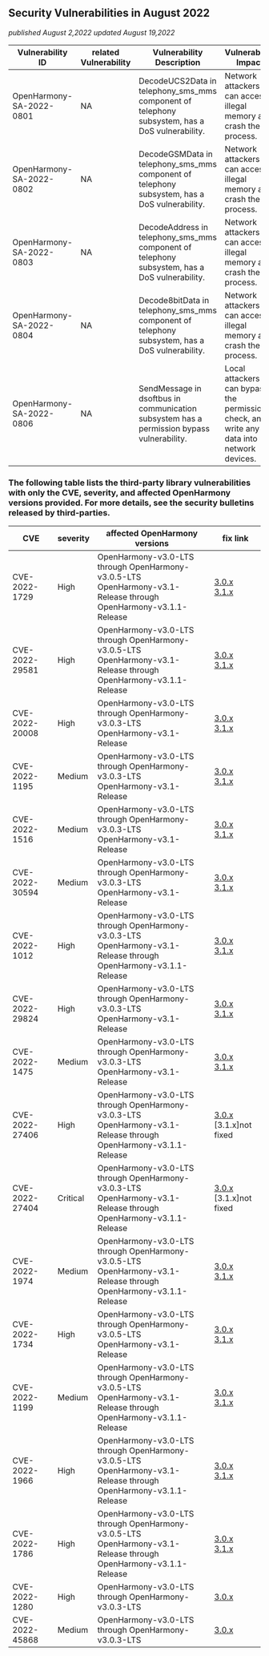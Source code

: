 ## Security Vulnerabilities in August 2022
_published August 2,2022_
_updated August 19,2022_

| Vulnerability ID | related Vulnerability | Vulnerability Description | Vulnerability Impact | affected versions | affected projects| fix link | reference |
| -------- |-------- | -------- | -------- | ----------- | ----------- | -------- | ------- |
|OpenHarmony-SA-2022-0801 | NA | DecodeUCS2Data in telephony_sms_mms component of telephony subsystem, has a DoS vulnerability. | Network attackers can access illegal memory and crash the process.|OpenHarmony-v3.0-LTS through OpenHarmony-v3.0.5-LTS<br/>OpenHarmony-v3.1-Release|telephony_sms_mms| [3.0.x](https://gitee.com/openharmony/telephony_sms_mms/pulls/404)<br/>[3.1.x](https://gitee.com/openharmony/telephony_sms_mms/pulls/355) |Reported by OpenHarmony Team|
|OpenHarmony-SA-2022-0802 | NA | DecodeGSMData in telephony_sms_mms component of telephony subsystem, has a DoS vulnerability. | Network attackers can access illegal memory and crash the process.|OpenHarmony-v3.0-LTS through OpenHarmony-v3.0.5-LTS<br/>OpenHarmony-v3.1-Release|telephony_sms_mms| [3.0.x](https://gitee.com/openharmony/telephony_sms_mms/pulls/404)<br/>[3.1.x](https://gitee.com/openharmony/telephony_sms_mms/pulls/355) |Reported by OpenHarmony Team|
|OpenHarmony-SA-2022-0803 | NA | DecodeAddress in telephony_sms_mms component of telephony subsystem, has a DoS vulnerability. | Network attackers can access illegal memory and crash the process.|OpenHarmony-v3.0-LTS through OpenHarmony-v3.0.5-LTS<br/>OpenHarmony-v3.1-Release|telephony_sms_mms| [3.0.x](https://gitee.com/openharmony/telephony_sms_mms/pulls/404)<br/>[3.1.x](https://gitee.com/openharmony/telephony_sms_mms/pulls/355) |Reported by OpenHarmony Team|
|OpenHarmony-SA-2022-0804 | NA | Decode8bitData in telephony_sms_mms component of telephony subsystem, has a DoS vulnerability. | Network attackers can access illegal memory and crash the process.|OpenHarmony-v3.0-LTS through OpenHarmony-v3.0.5-LTS<br/>OpenHarmony-v3.1-Release|telephony_sms_mms| [3.0.x](https://gitee.com/openharmony/telephony_sms_mms/pulls/404)<br/>[3.1.x](https://gitee.com/openharmony/telephony_sms_mms/pulls/355) |Reported by OpenHarmony Team|
|OpenHarmony-SA-2022-0806 | NA | SendMessage in dsoftbus in communication subsystem has a permission bypass vulnerability. | Local attackers can bypass the permission check, and write any data into network devices. |OpenHarmony-v3.0-LTS through OpenHarmony-v3.0.3-LTS<br/>OpenHarmony-v3.1-Release through OpenHarmony-v3.1.1-Release|communication_dsoftbus| [3.0.x](https://gitee.com/openharmony/communication_dsoftbus/pulls/1668) |Reported by OpenHarmony Team|

### The following table lists the third-party library vulnerabilities with only the CVE, severity, and affected OpenHarmony versions provided. For more details, see the security bulletins released by third-parties.

| CVE | severity | affected OpenHarmony versions | fix link |
| --- | -------- | ---------------------- | ------- |
| CVE-2022-1729   | High | OpenHarmony-v3.0-LTS through OpenHarmony-v3.0.5-LTS<br/>OpenHarmony-v3.1-Release through OpenHarmony-v3.1.1-Release |[3.0.x](https://gitee.com/openharmony/kernel_linux_5.10/pulls/255)<br/>[3.1.x](https://gitee.com/openharmony/kernel_linux_5.10/pulls/299) |
| CVE-2022-29581  | High | OpenHarmony-v3.0-LTS through OpenHarmony-v3.0.5-LTS<br/>OpenHarmony-v3.1-Release through OpenHarmony-v3.1.1-Release |[3.0.x](https://gitee.com/openharmony/kernel_linux_5.10/pulls/255)<br/>[3.1.x](https://gitee.com/openharmony/kernel_linux_5.10/pulls/299) |
| CVE-2022-20008  | High | OpenHarmony-v3.0-LTS through OpenHarmony-v3.0.3-LTS<br/>OpenHarmony-v3.1-Release |[3.0.x](https://gitee.com/openharmony/kernel_linux_5.10/pulls/241)<br/>[3.1.x](https://gitee.com/openharmony/kernel_linux_5.10/pulls/214) |
| CVE-2022-1195   | Medium | OpenHarmony-v3.0-LTS through OpenHarmony-v3.0.3-LTS<br/>OpenHarmony-v3.1-Release |[3.0.x](https://gitee.com/openharmony/kernel_linux_5.10/pulls/241)<br/>[3.1.x](https://gitee.com/openharmony/kernel_linux_5.10/pulls/214) |
| CVE-2022-1516   | Medium | OpenHarmony-v3.0-LTS through OpenHarmony-v3.0.3-LTS<br/>OpenHarmony-v3.1-Release |[3.0.x](https://gitee.com/openharmony/kernel_linux_5.10/pulls/241)<br/>[3.1.x](https://gitee.com/openharmony/kernel_linux_5.10/pulls/214) |
| CVE-2022-30594  | Medium | OpenHarmony-v3.0-LTS through OpenHarmony-v3.0.3-LTS<br/>OpenHarmony-v3.1-Release |[3.0.x](https://gitee.com/openharmony/kernel_linux_5.10/pulls/241)<br/>[3.1.x](https://gitee.com/openharmony/kernel_linux_5.10/pulls/214) |
| CVE-2022-1012   | High | OpenHarmony-v3.0-LTS through OpenHarmony-v3.0.3-LTS<br/>OpenHarmony-v3.1-Release through OpenHarmony-v3.1.1-Release |[3.0.x](https://gitee.com/openharmony/kernel_linux_5.10/pulls/237)<br/>[3.1.x](https://gitee.com/openharmony/kernel_linux_5.10/pulls/224) |
| CVE-2022-29824  | High | OpenHarmony-v3.0-LTS through OpenHarmony-v3.0.3-LTS<br/>OpenHarmony-v3.1-Release |[3.0.x](https://gitee.com/openharmony/third_party_libxml2/pulls/23)<br/>[3.1.x](https://gitee.com/openharmony/third_party_libxml2/pulls/21) |
| CVE-2022-1475   | Medium | OpenHarmony-v3.0-LTS through OpenHarmony-v3.0.3-LTS<br/>OpenHarmony-v3.1-Release |[3.0.x](https://gitee.com/openharmony/third_party_ffmpeg/pulls/41)<br/>[3.1.x](https://gitee.com/openharmony/third_party_ffmpeg/pulls/36) |
| CVE-2022-27406  | High | OpenHarmony-v3.0-LTS through OpenHarmony-v3.0.3-LTS<br/>OpenHarmony-v3.1-Release through OpenHarmony-v3.1.1-Release |[3.0.x](https://gitee.com/openharmony/third_party_freetype/pulls/17)<br/>[3.1.x]not fixed |
| CVE-2022-27404  | Critical | OpenHarmony-v3.0-LTS through OpenHarmony-v3.0.3-LTS<br/>OpenHarmony-v3.1-Release through OpenHarmony-v3.1.1-Release |[3.0.x](https://gitee.com/openharmony/third_party_freetype/pulls/17)<br/>[3.1.x]not fixed |
| CVE-2022-1974   | Medium | OpenHarmony-v3.0-LTS through OpenHarmony-v3.0.5-LTS<br/>OpenHarmony-v3.1-Release through OpenHarmony-v3.1.1-Release |[3.0.x](https://gitee.com/openharmony/kernel_linux_5.10/pulls/260)<br/>[3.1.x](https://gitee.com/openharmony/kernel_linux_5.10/pulls/302) |
| CVE-2022-1734   | High | OpenHarmony-v3.0-LTS through OpenHarmony-v3.0.5-LTS<br/>OpenHarmony-v3.1-Release |[3.0.x](https://gitee.com/openharmony/kernel_linux_5.10/pulls/260)<br/>[3.1.x](https://gitee.com/openharmony/kernel_linux_5.10/pulls/214) |
| CVE-2022-1199   | Medium | OpenHarmony-v3.0-LTS through OpenHarmony-v3.0.5-LTS<br/>OpenHarmony-v3.1-Release through OpenHarmony-v3.1.1-Release |[3.0.x](https://gitee.com/openharmony/kernel_linux_5.10/pulls/260)<br/>[3.1.x](https://gitee.com/openharmony/kernel_linux_5.10/pulls/333) |
| CVE-2022-1966   | High | OpenHarmony-v3.0-LTS through OpenHarmony-v3.0.5-LTS<br/>OpenHarmony-v3.1-Release through OpenHarmony-v3.1.1-Release |[3.0.x](https://gitee.com/openharmony/kernel_linux_5.10/pulls/258)<br/>[3.1.x](https://gitee.com/openharmony/kernel_linux_5.10/pulls/332) |
| CVE-2022-1786   | High | OpenHarmony-v3.0-LTS through OpenHarmony-v3.0.5-LTS<br/>OpenHarmony-v3.1-Release through OpenHarmony-v3.1.1-Release |[3.0.x](https://gitee.com/openharmony/kernel_linux_5.10/pulls/258)<br/>[3.1.x](https://gitee.com/openharmony/kernel_linux_5.10/pulls/332) |
| CVE-2022-1280   | High | OpenHarmony-v3.0-LTS through OpenHarmony-v3.0.3-LTS |[3.0.x](https://gitee.com/openharmony/kernel_linux_5.10/pulls/233) |
| CVE-2022-45868  | Medium | OpenHarmony-v3.0-LTS through OpenHarmony-v3.0.3-LTS |[3.0.x](https://gitee.com/openharmony/kernel_linux_5.10/pulls/233) |